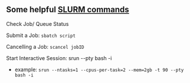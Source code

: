 ## Some helpful [SLURM commands](https://help.rc.ufl.edu/doc/SLURM_Commands)

Check Job/ Queue Status

Submit a Job: `sbatch script`

Cancelling a Job: `scancel jobID`

Start Interactive Session: srun <resources> --pty bash -i
* example: `srun --ntasks=1 --cpus-per-task=2 --mem=2gb -t 90 --pty bash -i`
